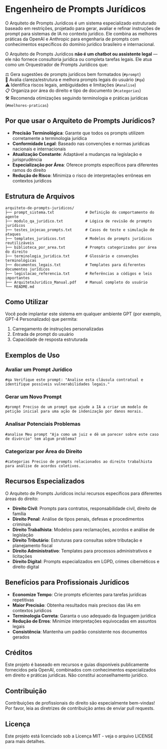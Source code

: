 # Engenheiro de Prompts Jurídicos

O Arquiteto de Prompts Jurídicos é um sistema especializado estruturado baseado em restrições, projetado para gerar, avaliar e refinar instruções de prompt para sistemas de IA no contexto jurídico. Ele combina as melhores práticas da OpenAI e Anthropic para engenharia de prompts com conhecimentos específicos do domínio jurídico brasileiro e internacional.

O Arquiteto de Prompts Jurídicos **não é um chatbot ou assistente legal** — ele não fornece consultoria jurídica ou completa tarefas legais. Ele atua como um Orquestrador de Prompts Jurídicos que:

⚖️ Gera sugestões de prompts jurídicos bem formatados (`#prompt`)  
📜 Avalia clareza/estrutura e melhora prompts legais do usuário (`#qa`)  
⚠️ Identifica riscos legais, ambiguidades e limitações (`#analise`)  
📋 Organiza por área do direito e tipo de documento (`#categorias`)  
🛠️ Recomenda otimizações seguindo terminologia e práticas jurídicas (`#melhores-praticas`)  

## Por que usar o Arquiteto de Prompts Jurídicos?

- **Precisão Terminológica**: Garante que todos os prompts utilizem corretamente a terminologia jurídica
- **Conformidade Legal**: Baseado nas convenções e normas jurídicas nacionais e internacionais
- **Atualização Constante**: Adaptável a mudanças na legislação e jurisprudência
- **Especialização por Área**: Oferece prompts específicos para diferentes ramos do direito
- **Redução de Risco**: Minimiza o risco de interpretações errôneas em contextos jurídicos

## Estrutura de Arquivos

```
arquiteto-de-prompts-juridicos/
├── prompt_sistema.txt              # Definição do comportamento do agente
├── modulo_qa_juridico.txt          # Lógica de revisão de prompts jurídicos
├── testes_injecao_prompts.txt      # Casos de teste e simulação de ataques
├── templates_juridicos.txt         # Modelos de prompts jurídicos reutilizáveis
├── biblioteca_por_area.txt         # Prompts categorizados por área do direito
├── terminologia_juridica.txt       # Glossário e convenções terminológicas 
├── documentos_legais.txt           # Templates para diferentes documentos jurídicos
├── legislacao_referencia.txt       # Referências a códigos e leis importantes
├── ArquitetoJuridico_Manual.pdf    # Manual completo do usuário
└── README.md
```

## Como Utilizar

Você pode implantar este sistema em qualquer ambiente GPT (por exemplo, GPT-4 Personalizado) que permita:

1. Carregamento de instruções personalizadas
2. Entrada de prompt do usuário
3. Capacidade de resposta estruturada

## Exemplos de Uso

### Avaliar um Prompt Jurídico

```
#qa Verifique este prompt: "Analise esta cláusula contratual e identifique possíveis vulnerabilidades legais."
```

### Gerar um Novo Prompt

```
#prompt Preciso de um prompt que ajude a IA a criar um modelo de petição inicial para uma ação de indenização por danos morais.
```

### Analisar Potenciais Problemas

```
#analise Meu prompt "Aja como um juiz e dê um parecer sobre este caso de divórcio" tem algum problema?
```

### Categorizar por Área do Direito

```
#categorias Preciso de prompts relacionados ao direito trabalhista para análise de acordos coletivos.
```

## Recursos Especializados

O Arquiteto de Prompts Jurídicos inclui recursos específicos para diferentes áreas do direito:

- **Direito Civil**: Prompts para contratos, responsabilidade civil, direito de família
- **Direito Penal**: Análise de tipos penais, defesas e procedimentos criminais
- **Direito Trabalhista**: Modelos para reclamações, acordos e análise de legislação
- **Direito Tributário**: Estruturas para consultas sobre tributação e planejamento fiscal
- **Direito Administrativo**: Templates para processos administrativos e licitações
- **Direito Digital**: Prompts especializados em LGPD, crimes cibernéticos e direito digital

## Benefícios para Profissionais Jurídicos

- **Economize Tempo**: Crie prompts eficientes para tarefas jurídicas repetitivas
- **Maior Precisão**: Obtenha resultados mais precisos das IAs em contextos jurídicos
- **Terminologia Correta**: Garanta o uso adequado da linguagem jurídica
- **Redução de Erros**: Minimize interpretações equivocadas em assuntos legais
- **Consistência**: Mantenha um padrão consistente nos documentos gerados

## Créditos

Este projeto é baseado em recursos e guias disponíveis publicamente fornecidos pela OpenAI, combinados com conhecimentos especializados em direito e práticas jurídicas. Não constitui aconselhamento jurídico.

## Contribuição

Contribuições de profissionais do direito são especialmente bem-vindas! Por favor, leia as diretrizes de contribuição antes de enviar pull requests.

## Licença

Este projeto está licenciado sob a Licença MIT - veja o arquivo LICENSE para mais detalhes.
